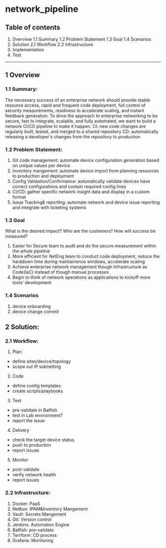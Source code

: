 # network_pipeline
## Table of contents
1. Overview
1.1 Summary
1.2 Problem Statement
1.3 Goal
1.4 Scenarios
2. Solution
2.1 Workflow
2.2 Infrastructure 
3. Implementation
4. Test
---

## 1 Overview
### 1.1 Summary:
The necessary success of an enterprise network should provide stable resource access, rapid and frequent code deployment, full control of security measurements, readiness to accelerate scaling, and instant feedback generation. To drive the approach to enterprise networking to be secure, fast to integrate, scalable, and fully automated, we want to build a network CI/CD pipeline to make it happen.
CI: new code changes are regularly built, tested, and merged to a shared repository
CD: automatically releasing a developer's changes from the repository to production

### 1.2 Problem Statement:

1. Git code management: automate device configuration generation based on unique values per device
2. Inventory mangement: automate device import from planning resources to production and deployment
3. Config Validation/Confirmance: automatically validate devices have correct configurations and contain required config lines
4. CI/CD: gather specific network insight data and display in a custom format
5. Issue Tracking& reporting: automate network and device issue reporting and integrate with ticketing systems

### 1.3 Goal
What is the desired impact? Who are the customers? How will success be measured?
1. Easier for Secure team to audit and do the secure measurement within the whole pipeline
2. More efficient for NetEng team to conduct code deployment, reduce the harddown time during maintainence windows, accelerate scaling
3. Achieve enterprise network management though Infrastructure as Code(IaC) instead of though manual processes
4. Begin to think of network operations as applications to kickoff more tools' development

### 1.4 Scenarios
1. device onboarding
2. device change commit


## 2 Solution:
### 2.1 Workflow:
1. Plan: 
- define sites/device/topology
- scope out IP subnetting
2. Code
- define config templates
- create scripts/playbooks
3. Test
- pre-validate in Batfish
- test in Lab environment?
- report the issue
4. Delivery
- check the target device status
- push to production
- report issues
5. Monitor
- post-validate
- verify network health
- report issues




### 2.2 Infrastructure:
1. Docker: PaaS
1. Netbox: IPAM&Inventory Mangement
2. Vault: Secrets Mangement
3. Git: Version control
4. Jenkins: Automation Engine
5. Batfish: pre-validate
6. Terrform: CD process
7. Grafana: Monitoring

